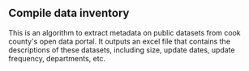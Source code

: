## Compile data inventory  
This is an algorithm to extract metadata on public datasets from cook county's open data portal. It outputs an excel
file that contains the descriptions of these datasets, including size, update dates, update frequency, departments, etc. 
